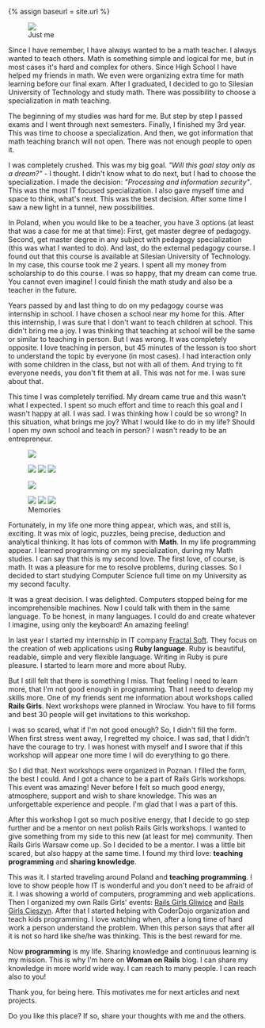 {% assign baseurl = site.url %}

<figure>
  <a href="{{ baseurl }}/images/about/me.jpg">
    <img src="{{ baseurl }}/images/about/me.jpg">
  </a>
  <figcaption>Just me</figcaption>
</figure>

Since I have remember, I have always wanted to be a math teacher. I always wanted to teach others. Math is something simple and logical for me, but in most cases it's hard and complex for others. Since High School I have helped my friends in math. We even were organizing extra time for math learning before our final exam. After I graduated, I decided to go to Silesian University of Technology and study math. There was possibility to choose a specialization in math teaching.

The beginning of my studies was hard for me. But step by step I passed exams and I went through next semesters. Finally, I finished my 3rd year. This was time to choose a specialization. And then, we got information that math teaching branch will not open. There was not enough people to open it.

I was completely crushed. This was my big goal. _"Will this goal stay only as a dream?"_ - I thought. I didn't know what to do next, but I had to choose the specialization. I made the decision: _"Processing and information security"_. This was the most IT focused specialization. I also gave myself time and space to think, what's next. This was the best decision. After some time I saw a new light in a tunnel, new possibilities.

In Poland, when you would like to be a teacher, you have 3 options (at least that was a case for me at that time): First, get master degree of pedagogy. Second, get master degree in any subject with pedagogy specialization (this was what I wanted to do). And last, do the external pedagogy course. I found out that this course is available at Silesian University of Technology. In my case, this course took me 2 years. I spent all my money from scholarship to do this course. I was so happy, that my dream can come true. You cannot even imagine! I could finish the math study and also be a teacher in the future.

Years passed by and last thing to do on my pedagogy course was internship in school. I have chosen a school near my home for this. After this internship, I was sure that I don't want to teach children at school. This didn't bring me a joy. I was thinking that teaching at school will be the same or similar to teaching in person. But I was wrong. It was completely opposite. I love teaching in person, but 45 minutes of the lesson is too short to understand the topic by everyone (in most cases). I had interaction only with some children in the class, but not with all of them. And trying to fit everyone needs, you don't fit them at all. This was not for me. I was sure about that.

This time I was completely terrified. My dream came true and this wasn't what I expected. I spent so much effort and time to reach this goal and I wasn't happy at all. I was sad. I was thinking how I could be so wrong? In this situation, what brings me joy? What I would like to do in my life? Should I open my own school and teach in person? I wasn't ready to be an entrepreneur.

<figure>
  <a href="{{ baseurl }}/images/about/rg-poznan2.jpg"><img src="{{ baseurl }}/images/about/rg-poznan2.jpg"></a>
</figure>
<figure class="third">
  <a href="{{ baseurl }}/images/about/rg-warsaw.jpg"><img src="{{ baseurl }}/images/about/rg-warsaw.jpg"></a>
  <a href="{{ baseurl }}/images/about/rg-krakow2.jpg"><img src="{{ baseurl }}/images/about/rg-krakow2.jpg"></a>
  <a href="{{ baseurl }}/images/about/rg-warsaw2.jpg"><img src="{{ baseurl }}/images/about/rg-warsaw2.jpg"></a>
</figure>
<figure>
  <a href="{{ baseurl }}/images/about/rg-cieszyn.jpg"><img src="{{ baseurl }}/images/about/rg-cieszyn.jpg"></a>
</figure>
<figure class="third">
  <a href="{{ baseurl }}/images/about/work.jpg"><img src="{{ baseurl }}/images/about/work.jpg"></a>
  <a href="{{ baseurl }}/images/about/rg-poznan.jpg"><img src="{{ baseurl }}/images/about/rg-poznan.jpg"></a>
  <a href="{{ baseurl }}/images/about/rg-silesia.jpg"><img src="{{ baseurl }}/images/about/rg-silesia.jpg"></a>
  <figcaption>Memories</figcaption>
</figure>

Fortunately, in my life one more thing appear, which was, and still is, exciting. It was mix of logic, puzzles, being precise, deduction and analytical thinking. It has lots of common with **Math**. In my life programming appear. I learned programming on my specialization, during my Math studies. I can say that this is my second love. The first love, of course, is math. It was a pleasure for me to resolve problems, during classes. So I decided to start studying Computer Science full time on my University as my second faculty.

It was a great decision. I was delighted. Computers stopped being for me incomprehensible machines. Now I could talk with them in the same language. To be honest, in many languages. I could do and create whatever I imagine, using only the keyboard! An amazing feeling!

In last year I started my internship in IT company <a href='https://fractalsoft.org/' title='Ruby on Rails web applications'>Fractal Soft</a>. They focus on the creation of web applications using **Ruby language**. Ruby is beautiful, readable, simple and very flexible language. Writing in Ruby is pure pleasure. I started to learn more and more about Ruby.

But I still felt that there is something I miss. That feeling I need to learn more, that I'm not good enough in programming. That I need to develop my skills more. One of my friends sent me information about workshops called **Rails Girls**. Next workshops were planned in Wroclaw. You have to fill forms and best 30 people will get invitations to this workshop.

I was so scared, what if I'm not good enough? So, I didn't fill the form. When first stress went away, I regretted my choice. I was sad, that I didn't have the courage to try. I was honest with myself and I swore that if this workshop will appear one more time I will do everything to go there.

So I did that. Next workshops were organized in Poznan. I filled the form, the best I could. And I got a chance to be a part of Rails Girls workshops. This event was amazing! Never before I felt so much good energy, atmosphere, support and wish to share knowledge. This was an unforgettable experience and people. I'm glad that I was a part of this.

After this workshop I got so much positive energy, that I decide to go step further and be a mentor on next polish Rails Girls workshops. I wanted to give something from my side to this new (at least for me) community. Then Rails Girls Warsaw come up. So I decided to be a mentor. I was a little bit scared, but also happy at the same time. I found my third love: **teaching programming** and **sharing knowledge**.

This was it. I started traveling around Poland and **teaching programming**. I love to show people how IT is wonderful and you don't need to be afraid of it. I was showing a world of computers, programming and web applications. Then I organized my own Rails Girls' events: [Rails Girls Gliwice](http://railsgirls.com/silesia) and [Rails Girls Cieszyn](http://railsgirls.com/cieszyn). After that I started helping with CoderDojo organization and teach kids programming. I love watching when, after a long time of hard work a person understand the problem. When this person says that after all it is not so hard like she/he was thinking. This is the best reward for me.

Now **programming** is my life. Sharing knowledge and continuous learning is my mission. This is why I'm here on **Woman on Rails** blog. I can share my knowledge in more world wide way. I can reach to many people. I can reach also to you!

Thank you, for being here. This motivates me for next articles and next projects.

Do you like this place? If so, share your thoughts with me and the others.
